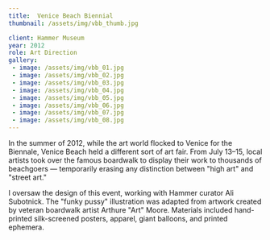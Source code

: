 ```yaml
---
title:  Venice Beach Biennial
thumbnail: /assets/img/vbb_thumb.jpg

client: Hammer Museum
year: 2012
role: Art Direction
gallery:
 - image: /assets/img/vbb_01.jpg
 - image: /assets/img/vbb_02.jpg
 - image: /assets/img/vbb_03.jpg
 - image: /assets/img/vbb_04.jpg
 - image: /assets/img/vbb_05.jpg
 - image: /assets/img/vbb_06.jpg
 - image: /assets/img/vbb_07.jpg
 - image: /assets/img/vbb_08.jpg
---
```


In the summer of 2012, while the art world flocked to Venice for the Biennale, Venice Beach held a different sort of art fair. From July 13&ndash;15, local artists took over the famous boardwalk to display their work to thousands of beachgoers &mdash; temporarily erasing any distinction between &quot;high art&quot; and &quot;street art.&quot;

I oversaw the design of this event, working with Hammer curator Ali Subotnick. The &quot;funky pussy&quot; illustration was adapted from artwork created by veteran boardwalk artist Arthure &quot;Art&quot; Moore. Materials included hand-printed silk-screened posters, apparel, giant balloons, and printed ephemera.